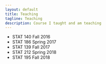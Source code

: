 ```yaml
---
layout: default
title: Teaching
tagline: Teaching
description: Course I taught and am teaching
---
```


- STAT 140 Fall 2016
- STAT 186 Spring 2017
- STAT 139 Fall 2017
- STAT 212 Spring 2018
- STAT 195 Fall 2018
